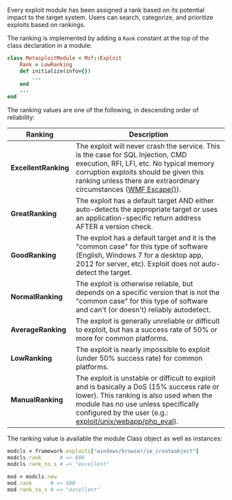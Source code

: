 Every exploit module has been assigned a rank based on its potential impact to the target system. Users can search, categorize, and prioritize exploits based on rankings.

The ranking is implemented by adding a `Rank` constant at the top of the class declaration in a module:

```ruby
class MetasploitModule < Msf::Exploit
    Rank = LowRanking
    def initialize(info={})
        ...
    end
    ...
end
```

The ranking values are one of the following, in descending order of reliability:

| Ranking              | Description |
| -------              | ----------- |
| **ExcellentRanking** | The exploit will never crash the service. This is the case for SQL Injection, CMD execution, RFI, LFI, etc. No typical memory corruption exploits should be given this ranking unless there are extraordinary circumstances ([WMF Escape()](https://github.com/rapid7/metasploit-framework/blob/master/modules/exploits/windows/browser/ms06_001_wmf_setabortproc.rb)). |
| **GreatRanking**     | The exploit has a default target AND either auto-detects the appropriate target or uses an application-specific return address AFTER a version check. |
| **GoodRanking**      | The exploit has a default target and it is the "common case" for this type of software (English, Windows 7 for a desktop app, 2012 for server, etc). Exploit does not auto-detect the target. |
| **NormalRanking**    | The exploit is otherwise reliable, but depends on a specific version that is not the "common case" for this type of software and can't (or doesn't) reliably autodetect. |
| **AverageRanking**   | The exploit is generally unreliable or difficult to exploit, but has a success rate of 50% or more for common platforms. |
| **LowRanking**       | The exploit is nearly impossible to exploit (under 50% success rate) for common platforms. |
| **ManualRanking**    | The exploit is unstable or difficult to exploit and is basically a DoS (15% success rate or lower). This ranking is also used when the module has no use unless specifically configured by the user (e.g.: [exploit/unix/webapp/php_eval](https://github.com/rapid7/metasploit-framework/blob/master/modules/exploits/unix/webapp/php_eval.rb)). |

The ranking value is available the module Class object as well as instances:

```ruby
modcls = framework.exploits["windows/browser/ie_createobject"]
modcls.rank      # => 600
modcls.rank_to_s # => "excellent"

mod = modcls.new
mod.rank      # => 600
mod.rank_to_s # => "excellent"
```